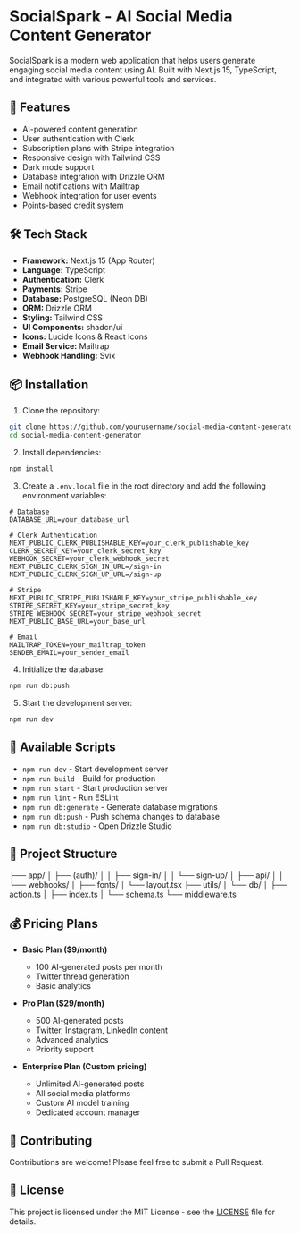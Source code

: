 # SocialSpark - AI Social Media Content Generator

SocialSpark is a modern web application that helps users generate engaging social media content using AI. Built with Next.js 15, TypeScript, and integrated with various powerful tools and services.

## 🚀 Features

- AI-powered content generation
- User authentication with Clerk
- Subscription plans with Stripe integration
- Responsive design with Tailwind CSS
- Dark mode support
- Database integration with Drizzle ORM
- Email notifications with Mailtrap
- Webhook integration for user events
- Points-based credit system

## 🛠️ Tech Stack

- **Framework:** Next.js 15 (App Router)
- **Language:** TypeScript
- **Authentication:** Clerk
- **Payments:** Stripe
- **Database:** PostgreSQL (Neon DB)
- **ORM:** Drizzle ORM
- **Styling:** Tailwind CSS
- **UI Components:** shadcn/ui
- **Icons:** Lucide Icons & React Icons
- **Email Service:** Mailtrap
- **Webhook Handling:** Svix

## 📦 Installation

1. Clone the repository:

```bash
git clone https://github.com/yourusername/social-media-content-generator.git
cd social-media-content-generator
```

2. Install dependencies:

```bash
npm install
```

3. Create a `.env.local` file in the root directory and add the following environment variables:

```env
# Database
DATABASE_URL=your_database_url

# Clerk Authentication
NEXT_PUBLIC_CLERK_PUBLISHABLE_KEY=your_clerk_publishable_key
CLERK_SECRET_KEY=your_clerk_secret_key
WEBHOOK_SECRET=your_clerk_webhook_secret
NEXT_PUBLIC_CLERK_SIGN_IN_URL=/sign-in
NEXT_PUBLIC_CLERK_SIGN_UP_URL=/sign-up

# Stripe
NEXT_PUBLIC_STRIPE_PUBLISHABLE_KEY=your_stripe_publishable_key
STRIPE_SECRET_KEY=your_stripe_secret_key
STRIPE_WEBHOOK_SECRET=your_stripe_webhook_secret
NEXT_PUBLIC_BASE_URL=your_base_url

# Email
MAILTRAP_TOKEN=your_mailtrap_token
SENDER_EMAIL=your_sender_email
```

4. Initialize the database:

```bash
npm run db:push
```

5. Start the development server:

```bash
npm run dev
```

## 📝 Available Scripts

- `npm run dev` - Start development server
- `npm run build` - Build for production
- `npm run start` - Start production server
- `npm run lint` - Run ESLint
- `npm run db:generate` - Generate database migrations
- `npm run db:push` - Push schema changes to database
- `npm run db:studio` - Open Drizzle Studio

## 📁 Project Structure

├── app/
│ ├── (auth)/
│ │ ├── sign-in/
│ │ └── sign-up/
│ ├── api/
│ │ └── webhooks/
│ ├── fonts/
│ └── layout.tsx
├── utils/
│ └── db/
│ ├── action.ts
│ ├── index.ts
│ └── schema.ts
└── middleware.ts

## 💰 Pricing Plans

- **Basic Plan ($9/month)**
  - 100 AI-generated posts per month
  - Twitter thread generation
  - Basic analytics

- **Pro Plan ($29/month)**
  - 500 AI-generated posts
  - Twitter, Instagram, LinkedIn content
  - Advanced analytics
  - Priority support

- **Enterprise Plan (Custom pricing)**
  - Unlimited AI-generated posts
  - All social media platforms
  - Custom AI model training
  - Dedicated account manager

## 🤝 Contributing

Contributions are welcome! Please feel free to submit a Pull Request.

## 📄 License

This project is licensed under the MIT License - see the [LICENSE](LICENSE) file for details.
